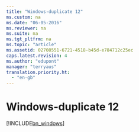 ```yaml
---
title: "Windows-duplicate 12"
ms.custom: na
ms.date: "06-05-2016"
ms.reviewer: na
ms.suite: na
ms.tgt_pltfrm: na
ms.topic: "article"
ms.assetid: 02708551-6721-4518-b45d-e784712c25ec
caps.latest.revision: 4
ms.author: "edupont"
manager: "terryaus"
translation.priority.ht: 
  - "en-gb"
---
```

# Windows-duplicate 12
[!INCLUDE[bn_windows](../../LocalFunctionalityForMicrosoftDynamicsNav2016/Australia/includes/bn_windows_md.md)]